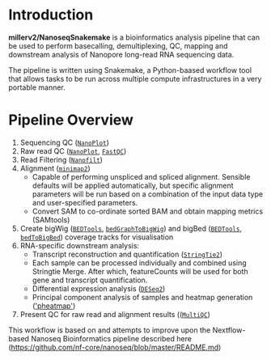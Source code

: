# Introduction
**millerv2/NanoseqSnakemake** is a bioinformatics analysis pipeline that can be used to perform basecalling, demultiplexing, QC, mapping and downstream analysis of Nanopore long-read RNA sequencing data.

The pipeline is written using Snakemake, a Python-baased workflow tool that allows tasks to be run across multiple compute infrastructures in a very portable manner.

# Pipeline Overview
1. Sequencing QC ([`NanoPlot`](https://github.com/wdecoster/NanoPlot))
2. Raw read QC ([`NanoPlot`](https://github.com/wdecoster/NanoPlot), [`FastQC`](http://www.bioinformatics.babraham.ac.uk/projects/fastqc/))
3. Read Filtering ([`Nanofilt`](https://github.com/wdecoster/nanofilt))
4. Alignment ([`minimap2`](https://github.com/lh3/minimap2))
    * Capable of performing unspliced and spliced alignment. Sensible defaults will be applied automatically, but specific alignment parameters will be run based on a combination of the input data type and user-specified parameters.
    * Convert SAM to co-ordinate sorted BAM and obtain mapping metrics (SAMtools)
5. Create bigWig ([`BEDTools`](https://github.com/arq5x/bedtools2/), [`bedGraphToBigWig`](http://hgdownload.soe.ucsc.edu/admin/exe/)) and bigBed ([`BEDTools`](https://github.com/arq5x/bedtools2/), [`bedToBigBed`](http://hgdownload.soe.ucsc.edu/admin/exe/)) coverage tracks for visualisation
6. RNA-specific downstream analysis:
    * Transcript reconstruction and quantification ([`StringTie2`](https://ccb.jhu.edu/software/stringtie/))
    * Each sample can be processed individually and combined using Stringtie Merge. After which, featureCounts will be used for both gene and transcript      quantification.
    * Differential expression analysis ([`DESeq2`](https://bioconductor.org/packages/release/bioc/html/DESeq2.html))
    * Principal component analysis of samples and heatmap generation (['pheatmap'](https://www.rdocumentation.org/packages/pheatmap/versions/1.0.12/topics/pheatmap/))
7. Present QC for raw read and alignment results (([`MultiQC`](https://multiqc.info/docs/))

This workflow is based on and attempts to improve upon the Nextflow-based Nanoseq Bioinformatics pipeline described here (https://github.com/nf-core/nanoseq/blob/master/README.md) 

